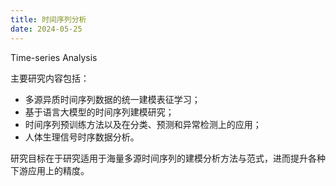 ```yaml
---
title: 时间序列分析
date: 2024-05-25
---
```


Time-series Analysis

<!--more-->

主要研究内容包括：
- 多源异质时间序列数据的统一建模表征学习；
- 基于语言大模型的时间序列建模研究；
- 时间序列预训练方法以及在分类、预测和异常检测上的应用；
- 人体生理信号时序数据分析。

研究目标在于研究适用于海量多源时间序列的建模分析方法与范式，进而提升各种下游应用上的精度。
